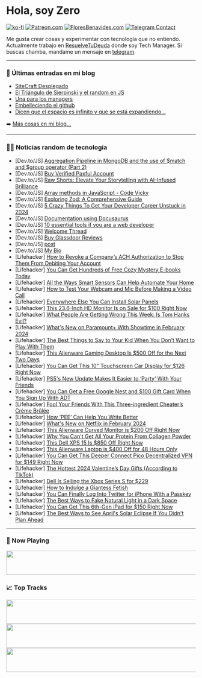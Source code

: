# Hola, soy Zero

[![ko-fi](https://ko-fi.com/img/githubbutton_sm.svg)](https://ko-fi.com/J3J4N0LUK)
[![Patreon.com](https://img.shields.io/endpoint.svg?url=https%3A%2F%2Fshieldsio-patreon.vercel.app%2Fapi%3Fusername%3Dzerodragon%26type%3Dpatrons&style=for-the-badge)](https://patreon.com/zerodragon)
[![FloresBenavides.com](https://img.shields.io/website?down_message=oops&label=MiBlog&style=for-the-badge&up_message=online&url=https%3A%2F%2Ffloresbenavides.com)](https://floresbenavides.com)
[![Telegram Contact](https://img.shields.io/badge/escr%C3%ADbeme-ZeroDragon-%2326A5E4?style=for-the-badge&logo=telegram)](https://t.me/zerodragon)

Me gusta crear cosas y experimentar con tecnología que no entiendo.
Actualmente trabajo en [ResuelveTuDeuda](http://github.com/resuelve) donde soy Tech Manager.
Si buscas chamba, mandame un mensaje en [telegram](https://t.me/zerodragon).

---

### 📕 Últimas entradas en mi blog
<!-- BLOG-POST-LIST:START -->
- [SiteCraft Desplegado](https://floresbenavides.com/sitecraft-desplegado/)
- [El Triángulo de Sierpinski y el random en JS](https://floresbenavides.com/el-triangulo-de-sierpinski-y-el-random-en-js/)
- [Una para los managers](https://floresbenavides.com/una-para-los-managers/)
- [Embelleciendo el github](https://floresbenavides.com/embelleciendo-el-github/)
- [Dicen que el espacio es infinito y que se está expandiendo…](https://floresbenavides.com/dicen-que-el-espacio-es-infinito-y-que-se-esta-expandiendo/)
<!-- BLOG-POST-LIST:END -->

➡️ [Más cosas en mi blog...](https://floresbenavides.com)

---

### 👨‍💻 Noticias random de tecnología
<!-- TECH-POSTS:START -->
- [Dev.to/JS] [Aggregation Pipeline in MongoDB and the use of $match and $group operator &lpar;Part 2&rpar;](https://dev.to/ganeshyadav3142/aggregation-pipeline-in-mongodb-and-the-use-of-match-and-group-operator-part-2-18gg)
- [Dev.to/JS] [Buy Verified Paxful Account](https://dev.to/roderickboyd53/buy-verified-paxful-account-15jn)
- [Dev.to/JS] [Raw Shorts: Elevate Your Storytelling with AI-Infused Brilliance](https://dev.to/vagamjohn/raw-shorts-elevate-your-storytelling-with-ai-infused-brilliance-45ng)
- [Dev.to/JS] [Array methods in JavaScript - Code Vicky](https://dev.to/codevicky/array-methods-in-javascript-code-vicky-1g41)
- [Dev.to/JS] [Exploring Zod: A Comprehensive Guide](https://dev.to/debajit13/exploring-zod-a-comprehensive-guide-1efn)
- [Dev.to/JS] [5 Crazy Things To Get Your Developer Career Unstuck in 2024](https://dev.to/dragosnedelcu/5-crazy-things-to-get-your-developer-career-unstuck-mcp)
- [Dev.to/JS] [Documentation using Docusaurus](https://dev.to/dianaiminza/documentation-using-docusaurus-40g5)
- [Dev.to/JS] [10 essential tools if you are a web developer](https://dev.to/dev_abdulhaseeb/10-essential-tools-if-you-are-a-web-developer-9pm)
- [Dev.to/JS] [Welcome Thread](https://dev.to/gangwarshashank4/welcome-thread-3131)
- [Dev.to/JS] [Buy Glassdoor Reviews](https://dev.to/roderickboyd53/buy-glassdoor-reviews-404d)
- [Dev.to/JS] [post](https://dev.to/thamkerohan/new-post-238g)
- [Dev.to/JS] [My Bio](https://dev.to/fkpormon82772/my-bio-4eef)
- [Lifehacker] [How to Revoke a Company’s ACH Authorization to Stop Them From Debiting Your Account](https://lifehacker.com/money/how-to-revoke-a-companys-ach)
- [Lifehacker] [You Can Get Hundreds of Free Cozy Mystery E-books Today](https://lifehacker.com/entertainment/free-mystery-e-books-kindle)
- [Lifehacker] [All the Ways Smart Sensors Can Help Automate Your Home](https://lifehacker.com/tech/all-the-ways-smart-sensors-can-help-automate-your-home)
- [Lifehacker] [How to Test Your Webcam and Mic Before Making a Video Call](https://lifehacker.com/tech/how-to-test-webcam-and-mic)
- [Lifehacker] [Everywhere Else You Can Install Solar Panels](https://lifehacker.com/home/everywhere-you-can-install-solar-panels)
- [Lifehacker] [This 23.6-Inch HD Monitor Is on Sale for $100 Right Now](https://lifehacker.com/tech/aoc-hd-monitor-sale)
- [Lifehacker] [What People Are Getting Wrong This Week: Is Tom Hanks Evil?](https://lifehacker.com/entertainment/what-people-are-getting-wrong-this-week-is-tom-hanks-evil)
- [Lifehacker] [What&#39;s New on Paramount+ With Showtime in February 2024](https://lifehacker.com/entertainment/whats-new-on-paramount-with-showtime-february-2024)
- [Lifehacker] [The Best Things to Say to Your Kid When You Don’t Want to Play With Them](https://lifehacker.com/family/the-best-things-to-say-to-your-kid-when-you-dont-want-to-play-with-them)
- [Lifehacker] [This Alienware Gaming Desktop Is $500 Off for the Next Two Days](https://lifehacker.com/tech/alienware-aurora-r15-gaming-desktop-dell-flash-sale)
- [Lifehacker] [You Can Get This 10&quot; Touchscreen Car Display for $126 Right Now](https://lifehacker.com/travel/touchscreen-car-display-sale)
- [Lifehacker] [PS5&#39;s New Update Makes It Easier to ‘Party’ With Your Friends](https://lifehacker.com/entertainment/playstation-5-firmware-update-parties)
- [Lifehacker] [You Can Get a Free Google Nest and $100 Gift Card When You Sign Up With ADT](https://lifehacker.com/tech/get-a-free-google-nest-and-100-gift-card-with-this-adt-deal)
- [Lifehacker] [Fool Your Friends With This Three-ingredient Cheater’s Crème Brûlée](https://lifehacker.com/food-drink/3-ingredient-easy-creme-brulee-recipe)
- [Lifehacker] [How ‘PEE’ Can Help You Write Better](https://lifehacker.com/work/write-better-with-pee-mnemonic-device)
- [Lifehacker] [What&#39;s New on Netflix in February 2024](https://lifehacker.com/entertainment/whats-new-on-netflix-february-2024)
- [Lifehacker] [This Alienware Curved Monitor is $200 Off Right Now](https://lifehacker.com/entertainment/alienware-34-curved-qd-oled-gaming-monitor-dell-flash-sale)
- [Lifehacker] [Why You Can&#39;t Get All Your Protein From Collagen Powder](https://lifehacker.com/health/does-collagen-powder-count-as-protein)
- [Lifehacker] [This Dell XPS 15 Is $850 Off Right Now](https://lifehacker.com/tech/this-dell-xps-15-is-on-sale-right-now)
- [Lifehacker] [This Alienware Laptop is $400 Off for 48 Hours Only](https://lifehacker.com/tech/alienware-x14-r2-gaming-laptop-dell-flash-sale)
- [Lifehacker] [You Can Get This Deeper Connect Pico Decentralized VPN for $149 Right Now](https://lifehacker.com/tech/deeper-connect-pico-vpn-sale)
- [Lifehacker] [The Hottest 2024 Valentine’s Day Gifts &lpar;According to TikTok&rpar;](https://lifehacker.com/money/the-best-2024-valentines-day-gifts-according-to-tiktok)
- [Lifehacker] [Dell Is Selling the Xbox Series S for $229](https://lifehacker.com/entertainment/xbox-series-s-sale)
- [Lifehacker] [How to Indulge a Giantess Fetish](https://lifehacker.com/relationships/how-to-act-out-a-giantess-fetish)
- [Lifehacker] [You Can Finally Log Into Twitter for iPhone With a Passkey](https://lifehacker.com/tech/how-to-log-into-twitter-on-iphone-with-a-passkey)
- [Lifehacker] [The Best Ways to Fake Natural Light in a Dark Space](https://lifehacker.com/home/fake-natural-light-in-a-dark-space)
- [Lifehacker] [You Can Get This 6th-Gen iPad for $150 Right Now](https://lifehacker.com/6th-gen-ipad-sale)
- [Lifehacker] [The Best Ways to See April&#39;s Solar Eclipse If You Didn&#39;t Plan Ahead](https://lifehacker.com/travel/how-to-see-aprils-solar-eclipse-if-you-didnt-plan)<!-- TECH-POSTS:END -->

---

### 🎵 Now Playing
<a href="https://spotify-now-playing-dun.vercel.app/now-playing?open"><img src="https://spotify-now-playing-dun.vercel.app/now-playing" width="540" height="64"></a>

### 📈 Top Tracks
<a href="https://spotify-now-playing-dun.vercel.app/top-tracks?i=1&open"><img src="https://spotify-now-playing-dun.vercel.app/top-tracks?i=1" width="540" height="64"></a>
<a href="https://spotify-now-playing-dun.vercel.app/top-tracks?i=2&open"><img src="https://spotify-now-playing-dun.vercel.app/top-tracks?i=2" width="540" height="64"></a>
<a href="https://spotify-now-playing-dun.vercel.app/top-tracks?i=3&open"><img src="https://spotify-now-playing-dun.vercel.app/top-tracks?i=3" width="540" height="64"></a>

